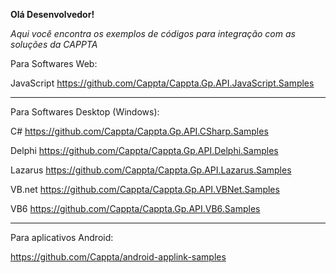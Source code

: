 **Olá Desenvolvedor!**

_Aqui você encontra os exemplos de códigos para integração com as soluções da CAPPTA_

Para Softwares Web:

JavaScript
https://github.com/Cappta/Cappta.Gp.API.JavaScript.Samples

------------------------------------------------------------

Para Softwares Desktop (Windows):

C#
https://github.com/Cappta/Cappta.Gp.API.CSharp.Samples

Delphi
https://github.com/Cappta/Cappta.Gp.API.Delphi.Samples

Lazarus
https://github.com/Cappta/Cappta.Gp.API.Lazarus.Samples

VB.net
https://github.com/Cappta/Cappta.Gp.API.VBNet.Samples

VB6
https://github.com/Cappta/Cappta.Gp.API.VB6.Samples

------------------------------------------------------------

Para aplicativos Android:

https://github.com/Cappta/android-applink-samples


